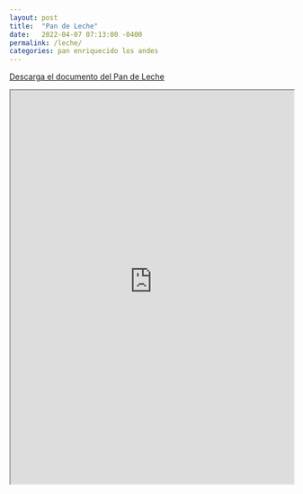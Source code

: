 ```yaml
---
layout: post
title:  "Pan de Leche"
date:   2022-04-07 07:13:00 -0400
permalink: /leche/
categories: pan enriquecido los andes
---
```


<a href="https://panesvenezolanos.github.io/assets/pdf/Pan-de_Leche.pdf">Descarga el documento del Pan de Leche</a>

<iframe src="https://panesvenezolanos.github.io/assets/pdf/Pan-de_Leche.pdf" width="100%" height="700px">
